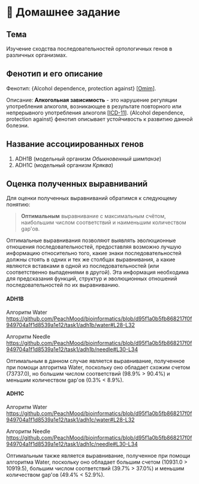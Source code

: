 # 🔎 Домашнее задание

## Тема
Изучение сходства последовательностей ортологичных генов в различных организмах.

## Фенотип и его описание
Фенотип: {Alcohol dependence, protection against} [[Omim](https://omim.org/entry/103780)].

Описание: **Алкогольная зависимость** - это нарушение регуляции употребления алкоголя, возникающее в результате повторного или непрерывного употребления алкоголя [[ICD-11](https://icd.who.int/browse11/l-m/en#/http://id.who.int/icd/entity/1580466198)]. {Alcohol dependence, protection against} фенотип описывает устойчивость к развитию данной болезни.

## Название ассоциированных генов
1. ADH1B (модельный организм *Обыкновенный шимпанзе*)
2. ADH1C (модельный организм *Кряква*)

## Оценка полученных выравниваний
Для оценки полученных выравниваний обратимся к следующему понятию:

> **Оптимальным** выравнивание с максимальным счётом, наибольшим числом соответствий и наименьшим количеством gap'ов.
>
Оптимальные выравнивания позволяют выявлять эволюционные отношения последовательностей, предоставляя возможно лучшую информацию относительно того, какие знаки последовательностей должны стоять в одних и тех же столбцах выравнивания, а какие являются вставками в одной из последовательностей (или соответственно выпадениями в другой). Эта информация необходима для предсказания функций, структур и эволюционных отношений последовательностей по их выравниванию.

#### ADH1B
Алгоритм Water
https://github.com/PeachMood/bioinformatics/blob/d95f1a0b5fb868217f0f949704a1f1d8539a1e12/task1/adh1b/water#L28-L32

Алгоритм Needle
https://github.com/PeachMood/bioinformatics/blob/d95f1a0b5fb868217f0f949704a1f1d8539a1e12/task1/adh1b/needle#L30-L34

Оптимальным в данном случае является выравнивание, полученное при помощи алгоритма Water, поскольку оно обладает схожим счетом (73737.0), но большим числом соответствий (98.9% > 90.4%) и меньшим количеством gap'ов (0.3% < 8.9%).

#### ADH1C
Алгоритм Water
https://github.com/PeachMood/bioinformatics/blob/d95f1a0b5fb868217f0f949704a1f1d8539a1e12/task1/adh1c/water#L28-L32

Алгоритм Needle
https://github.com/PeachMood/bioinformatics/blob/d95f1a0b5fb868217f0f949704a1f1d8539a1e12/task1/adh1c/needle#L30-L34

Оптимальным также является выравнивание, полученное при помощи алгоритма Water, поскольку оно обладает большим счетом (10931.0 > 10919.5), большим числом соответствий (39.7% > 37.0%) и меньшим количеством gap'ов (49.4% < 52.9%).